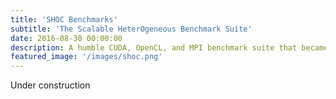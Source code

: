 ```yaml
---
title: 'SHOC Benchmarks'
subtitle: 'The Scalable HeterOgeneous Benchmark Suite'
date: 2016-08-30 00:00:00
description: A humble CUDA, OpenCL, and MPI benchmark suite that became my most cited work with over 700 citations
featured_image: '/images/shoc.png'
---
```


Under construction
